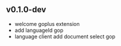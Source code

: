 ## v0.1.0-dev

- welcome goplus extension
- add languageId gop
- language client add document select gop